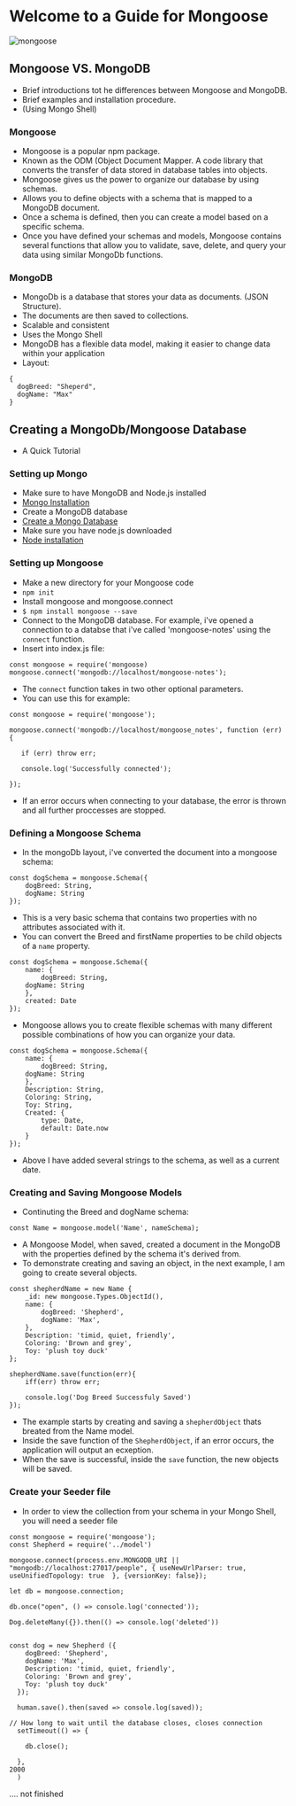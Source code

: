 # Welcome to a Guide for Mongoose

![mongoose](https://user-images.githubusercontent.com/62733242/131912430-9244ee69-e1a1-409d-bf1f-c9a869e906eb.jpg)


## Mongoose VS. MongoDB

- Brief introductions tot he differences between Mongoose and MongoDB.
- Brief examples and installation procedure.
- (Using Mongo Shell)

### Mongoose

- Mongoose is a popular npm package.
- Known as the ODM (Object Document Mapper. A code library that converts the transfer of data stored in database tables into objects.
- Mongoose gives us the power to organize our database by using schemas.
- Allows you to define objects with a schema that is mapped to a MongoDB document.
- Once a schema is defined, then you can create a model based on a specific schema.
- Once you have defined your schemas and models, Mongoose contains several functions that allow you to validate, save, delete, and query your data using similar MongoDb functions.

### MongoDB

- MongoDb is a database that stores your data as documents. (JSON Structure).
- The documents are then saved to collections.
- Scalable and consistent
- Uses the Mongo Shell
- MongoDB has a flexible data model, making it easier to change data within your application
- Layout:

```
{
  dogBreed: "Sheperd",
  dogName: "Max"
}
```

## Creating a MongoDb/Mongoose Database

- A Quick Tutorial

### Setting up Mongo

- Make sure to have MongoDB and Node.js installed
- [Mongo Installation](https://www.mongodb.com/try?jmp=nav#community)
- Create a MongoDB database
- [Create a Mongo Database](https://docs.mongodb.com/manual/administration/install-community/)
- Make sure you have node.js downloaded
- [Node installation](https://nodejs.org/en/download/)

### Setting up Mongoose

- Make a new directory for your Mongoose code
- `npm init`
- Install mongoose and mongoose.connect
- `$ npm install mongoose --save`
- Connect to the MongoDB database. For example, i've opened a connection to a databse that i've called 'mongoose-notes' using the `connect` function.
- Insert into index.js file:

```
const mongoose = require('mongoose)
mongoose.connect('mongodb://localhost/mongoose-notes');
```

- The `connect` function takes in two other optional parameters.
- You can use this for example:

```
const mongoose = require('mongoose');

mongoose.connect('mongodb://localhost/mongoose_notes', function (err) {

   if (err) throw err;

   console.log('Successfully connected');

});
```

- If an error occurs when connecting to your database, the error is thrown and all further proccesses are stopped.

### Defining a Mongoose Schema

- In the mongoDb layout, i've converted the document into a mongoose schema:

```
const dogSchema = mongoose.Schema({
    dogBreed: String,
    dogName: String
});
```

- This is a very basic schema that contains two properties with no attributes associated with it.
- You can convert the Breed and firstName properties to be child objects of a `name` property.

```
const dogSchema = mongoose.Schema({
    name: {
        dogBreed: String,
    dogName: String
    },
    created: Date
});
```
- Mongoose allows you to create flexible schemas with many different possible combinations of how you can organize your data.
```
const dogSchema = mongoose.Schema({
    name: {
        dogBreed: String,
    dogName: String
    },
    Description: String,
    Coloring: String,
    Toy: String,
    Created: {
        type: Date,
        default: Date.now
    }
});
```
- Above I have added several strings to the schema, as well as a current date. 

### Creating and Saving Mongoose Models

- Continuting the Breed and dogName schema:
```
const Name = mongoose.model('Name', nameSchema);
```
- A Mongoose Model, when saved, created a document in the MongoDB with the properties defined by the schema it's derived from.
- To demonstrate creating and saving an object, in the next example, I am going to create several objects. 
```
const shepherdName = new Name {
    _id: new mongoose.Types.ObjectId(),
    name: {
        dogBreed: 'Shepherd',
        dogName: 'Max',
    },
    Description: 'timid, quiet, friendly',
    Coloring: 'Brown and grey',
    Toy: 'plush toy duck'
};

shepherdName.save(function(err){
    iff(err) throw err;

    console.log('Dog Breed Successfuly Saved')
});
```
- The example starts by creating and saving a `shepherdObject` thats breated from the Name model.
- Inside the save function of the `ShepherdObject`, if an error occurs, the application will output an ecxeption. 
- When the save is successful, inside the `save` function, the new objects will be saved. 

### Create your Seeder file

- In order to view the collection from your schema in your Mongo Shell, you will need a seeder file

```
const mongoose = require('mongoose');
const Shepherd = require('../model')

mongoose.connect(process.env.MONGODB_URI || "mongodb://localhost:27017/people", { useNewUrlParser: true, useUnifiedTopology: true  }, {versionKey: false});

let db = mongoose.connection;

db.once("open", () => console.log('connected'));

Dog.deleteMany({}).then(() => console.log('deleted'))


const dog = new Shepherd ({
    dogBreed: 'Shepherd',
    dogName: 'Max',
    Description: 'timid, quiet, friendly',
    Coloring: 'Brown and grey',
    Toy: 'plush toy duck'
  });

  human.save().then(saved => console.log(saved));

// How long to wait until the database closes, closes connection
  setTimeout(() => {

    db.close();

  },
2000
  ) 
  ```

.... not finished
